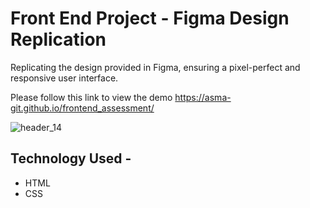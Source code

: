 # Front End Project - Figma Design Replication
Replicating the design provided in Figma, ensuring a pixel-perfect and responsive user interface. 

Please follow this link to view the demo https://asma-git.github.io/frontend_assessment/


![header_14](https://github.com/ASMA-GIT/frontend_assessment/assets/75538890/90d22ab8-1070-494a-9753-23075e2b44a6)

## Technology Used -
- HTML
- CSS

